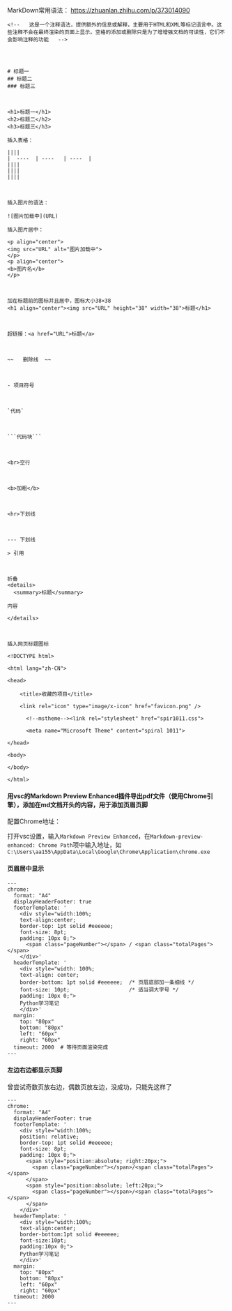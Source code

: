 MarkDown常用语法：
https://zhuanlan.zhihu.com/p/373014090



```
<!--   这是一个注释语法，提供额外的信息或解释，主要用于HTML和XML等标记语言中。这些注释不会在最终渲染的页面上显示。空格的添加或删除只是为了增增强文档的可读性，它们不会影响注释的功能   -->




# 标题一
## 标题二
### 标题三



<h1>标题一</h1>
<h2>标题二</h2>
<h3>标题三</h3>

插入表格：

||||
|  ----  | ----   | ----  |
||||
||||
||||



插入图片的语法：

![图片加载中](URL)

插入图片居中：

<p align="center">
<img src="URL" alt="图片加载中">
</p>
<p align="center">
<b>图片名</b>
</p>



加在标题前的图标并且居中，图标大小38×38
<h1 align="center"><img src="URL" height="38" width="38">标题</h1>



超链接：<a href="URL">标题</a>



~~   删除线  ~~



- 项目符号



`代码`



```代码块```



<br>空行



<b>加粗</b>



<hr>下划线



--- 下划线

> 引用



折叠
<details>
  <summary>标题</summary>

内容

</details>



插入网页标题图标

<!DOCTYPE html>

<html lang="zh-CN">

<head>

	<title>收藏的项目</title>

	<link rel="icon" type="image/x-icon" href="favicon.png" />

      <!--mstheme--><link rel="stylesheet" href="spir1011.css">

      <meta name="Microsoft Theme" content="spiral 1011">

</head>

<body>

</body>

</html>
```

#### 用vsc的Markdown Preview Enhanced插件导出pdf文件（使用Chrome引擎），添加在md文档开头的内容，用于添加页眉页脚

配置Chrome地址：

打开vsc设置，输入`Markdown Preview Enhanced`，在`Markdown-preview-enhanced: Chrome Path`项中输入地址，如`C:\Users\aa155\AppData\Local\Google\Chrome\Application\chrome.exe`

#### 页眉居中显示
```
---
chrome:
  format: "A4"
  displayHeaderFooter: true
  footerTemplate: '
    <div style="width:100%; 
    text-align:center; 
    border-top: 1pt solid #eeeeee; 
    font-size: 8pt;
    padding: 10px 0;">
      <span class="pageNumber"></span> / <span class="totalPages"></span>
    </div>'
  headerTemplate: '
    <div style="width: 100%;
    text-align: center;
    border-bottom: 1pt solid #eeeeee;  /* 页眉底部加一条细线 */
    font-size: 10pt;                   /* 适当调大字号 */
    padding: 10px 0;">
    Python学习笔记
    </div>'
  margin:
    top: "80px"
    bottom: "80px"
    left: "60px"
    right: "60px"
  timeout: 2000  # 等待页面渲染完成
---
```

#### 左边右边都显示页脚

曾尝试奇数页放右边，偶数页放左边，没成功，只能先这样了
```
---
chrome:
  format: "A4"
  displayHeaderFooter: true
  footerTemplate: '
    <div style="width:100%; 
    position: relative;
    border-top: 1pt solid #eeeeee;
    font-size: 8pt;
    padding: 10px 0;">
      <span style="position:absolute; right:20px;">
        <span class="pageNumber"></span>/<span class="totalPages"></span>
      </span>
      <span style="position:absolute; left:20px;">
        <span class="pageNumber"></span>/<span class="totalPages"></span>
      </span>
    </div>'
  headerTemplate: '
    <div style="width:100%;
    text-align:center;
    border-bottom:1pt solid #eeeeee;
    font-size:10pt;
    padding:10px 0;">
    Python学习笔记
    </div>'
  margin:
    top: "80px"
    bottom: "80px"
    left: "60px"
    right: "60px"
  timeout: 2000
---
```





